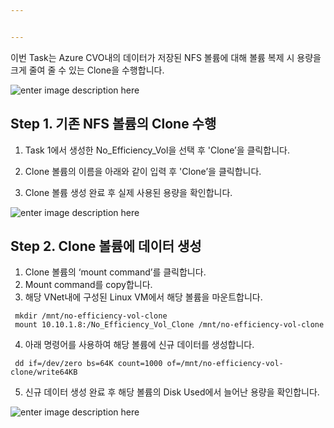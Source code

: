 ```yaml
---


---
```


<p>이번 Task는 Azure CVO내의 데이터가 저장된 NFS 볼륨에 대해 볼륨 복제 시 용량을 크게 줄여 줄 수 있는 Clone을 수행합니다.</p>
<p><img src="https://github.com/netappkr/NDX_Handsonworkshop-/blob/master/Costsaving/Images/flexclone.png?raw=true" alt="enter image description here"></p>
<h2 id="step-1.-기존-nfs-볼륨의-clone-수행">Step 1. 기존 NFS 볼륨의 Clone 수행</h2>
<ol>
<li>
<p>Task 1에서 생성한 No_Efficiency_Vol을 선택 후 'Clone’을 클릭합니다.</p>
</li>
<li>
<p>Clone 볼륨의 이름을 아래와 같이 입력 후 'Clone’을 클릭합니다.</p>
</li>
<li>
<p>Clone 볼륨 생성 완료 후 실제 사용된 용량을 확인합니다.</p>
</li>
</ol>
<p><img src="https://github.com/netappkr/NDX_Handsonworkshop-/blob/master/Costsaving/Images/data_clone.PNG?raw=true" alt="enter image description here"></p>
<h2 id="step-2.-clone-볼륨에-데이터-생성">Step 2. Clone 볼륨에 데이터 생성</h2>
<ol>
<li>Clone 볼륨의 ‘mount command’를 클릭합니다.</li>
<li>Mount command를 copy합니다.</li>
<li>해당 VNet내에 구성된 Linux VM에서 해당 볼륨을 마운트합니다.</li>
</ol>
<pre><code> mkdir /mnt/no-efficiency-vol-clone
 mount 10.10.1.8:/No_Efficiency_Vol_Clone /mnt/no-efficiency-vol-clone
</code></pre>
<ol start="4">
<li>아래 명령어를 사용하여 해당 볼륨에 신규 데이터를 생성합니다.</li>
</ol>
<pre><code> dd if=/dev/zero bs=64K count=1000 of=/mnt/no-efficiency-vol-clone/write64KB
</code></pre>
<ol start="5">
<li>신규 데이터 생성 완료 후 해당 볼륨의 Disk Used에서 늘어난 용량을 확인합니다.</li>
</ol>
<p><img src="https://github.com/netappkr/NDX_Handsonworkshop-/blob/master/Costsaving/Images/cloneafterwrite.PNG?raw=true" alt="enter image description here"></p>

